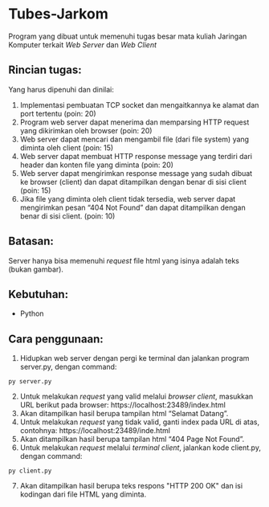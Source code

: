# Tubes-Jarkom

Program yang dibuat untuk memenuhi tugas besar mata kuliah Jaringan Komputer terkait *Web Server* dan *Web Client*

## Rincian tugas:
Yang harus dipenuhi dan dinilai:
1. Implementasi pembuatan TCP socket dan mengaitkannya ke alamat dan port tertentu (poin: 20)
2. Program web server dapat menerima dan memparsing HTTP request yang dikirimkan oleh browser (poin: 20)
3. Web server dapat mencari dan mengambil file (dari file system) yang diminta oleh client (poin: 15)
4. Web server dapat membuat HTTP response message yang terdiri dari header dan konten file yang diminta (poin: 20)
5. Web server dapat mengirimkan response message yang sudah dibuat ke browser (client) dan dapat ditampilkan dengan benar di sisi client (poin: 15)
6. Jika file yang diminta oleh client tidak tersedia, web server dapat mengirimkan pesan “404 Not Found” dan dapat ditampilkan dengan benar di sisi client. (poin: 10)

## Batasan:
Server hanya bisa memenuhi *request* file html yang isinya adalah teks (bukan gambar).

## Kebutuhan:
- Python

## Cara penggunaan:
1. Hidupkan web server dengan pergi ke terminal dan jalankan program server.py, dengan command: 
```
py server.py
```
2. Untuk melakukan *request* yang valid melalui *browser client*, masukkan URL berikut pada browser: https://localhost:23489/index.html 
3. Akan ditampilkan hasil berupa tampilan html “Selamat Datang”.
4. Untuk melakukan *request* yang tidak valid, ganti index pada URL di atas, contohnya:  https://localhost:23489/inde.html 
5. Akan ditampilkan hasil berupa tampilan html “404 Page Not Found”.
6. Untuk melakukan *request* melalui *terminal client*, jalankan kode client.py, dengan command:
```
py client.py
```
7. Akan ditampilkan hasil berupa teks respons "HTTP 200 OK" dan isi kodingan dari file HTML yang diminta.
